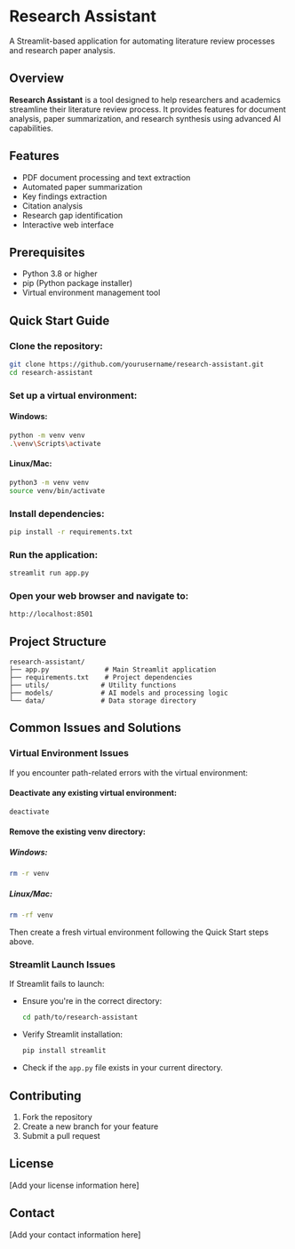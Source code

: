 # Research Assistant

A Streamlit-based application for automating literature review processes and research paper analysis.

## Overview

**Research Assistant** is a tool designed to help researchers and academics streamline their literature review process. It provides features for document analysis, paper summarization, and research synthesis using advanced AI capabilities.

## Features

- PDF document processing and text extraction
- Automated paper summarization
- Key findings extraction
- Citation analysis
- Research gap identification
- Interactive web interface

## Prerequisites

- Python 3.8 or higher
- pip (Python package installer)
- Virtual environment management tool

## Quick Start Guide

### Clone the repository:

```bash
git clone https://github.com/yourusername/research-assistant.git
cd research-assistant
```

### Set up a virtual environment:

#### Windows:
```bash
python -m venv venv
.\venv\Scripts\activate
```

#### Linux/Mac:
```bash
python3 -m venv venv
source venv/bin/activate
```

### Install dependencies:

```bash
pip install -r requirements.txt
```

### Run the application:

```bash
streamlit run app.py
```

### Open your web browser and navigate to:

```
http://localhost:8501
```

## Project Structure

```
research-assistant/
├── app.py              # Main Streamlit application
├── requirements.txt    # Project dependencies
├── utils/             # Utility functions
├── models/            # AI models and processing logic
└── data/              # Data storage directory
```

## Common Issues and Solutions

### Virtual Environment Issues

If you encounter path-related errors with the virtual environment:

#### Deactivate any existing virtual environment:
```bash
deactivate
```

#### Remove the existing venv directory:

##### Windows:
```bash
rm -r venv
```

##### Linux/Mac:
```bash
rm -rf venv
```

Then create a fresh virtual environment following the Quick Start steps above.

### Streamlit Launch Issues

If Streamlit fails to launch:

- Ensure you're in the correct directory:

  ```bash
  cd path/to/research-assistant
  ```

- Verify Streamlit installation:

  ```bash
  pip install streamlit
  ```

- Check if the `app.py` file exists in your current directory.

## Contributing

1. Fork the repository
2. Create a new branch for your feature
3. Submit a pull request

## License

[Add your license information here]

## Contact

[Add your contact information here]
